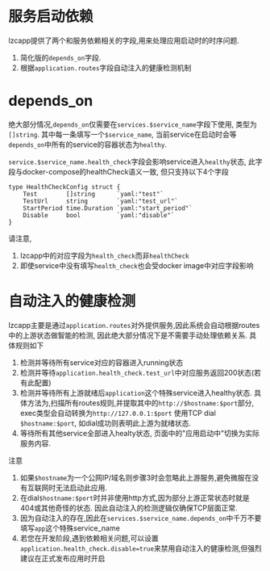 # 服务启动依赖

lzcapp提供了两个和服务依赖相关的字段,用来处理应用启动时的时序问题.

1. 简化版的`depends_on`字段.
2. 根据`application.routes`字段自动注入的健康检测机制

depends_on
===========

绝大部分情况,`depends_on`仅需要在`services.$service_name`字段下使用, 类型为`[]string`.
其中每一条填写一个`$service_name`, 当前service在启动时会等`depends_on`中所有的service的容器状态为`healthy`.

`service.$service_name.health_check`字段会影响service进入`healthy`状态, 此字段与docker-compose的healthCheck语义一致,
但只支持以下4个字段
```
type HealthCheckConfig struct {
	Test        []string      `yaml:"test"`
	TestUrl     string        `yaml:"test_url"`
	StartPeriod time.Duration `yaml:"start_period"`
	Disable     bool          `yaml:"disable"`
}
```

请注意,
1. lzcapp中的对应字段为`health_check`而非`healthCheck`
2. 即使service中没有填写`health_check`也会受docker image中对应字段影响

自动注入的健康检测
===============

lzcapp主要是通过`application.routes`对外提供服务,因此系统会自动根据routes中的上游状态做智能的检测,
因此绝大部分情况下是不需要手动处理依赖关系. 具体规则如下

1. 检测并等待所有service对应的容器进入running状态
2. 检测并等待`application.health_check.test_url`中对应服务返回200状态(若有此配置)
3. 检测并等待所有上游就绪后`application`这个特殊service进入healthy状态.
   具体方法为,扫描所有routes规则,并提取其中的`http://$hostname:$port`部分, exec类型会自动转换为`http://127.0.0.1:$port`
   使用TCP dial `$hostname:$port`, 如dial成功则表明此上游为就绪状态.
4. 等待所有其他service全部进入healty状态, 页面中的"应用启动中"切换为实际服务内容.

注意
1. 如果`$hostname`为一个公网IP/域名则步骤3时会忽略此上游服务,避免微服在没有互联网时无法启动此应用.
2. 在dial`$hostname:$port`时并非使用http方式,因为部分上游正常状态时就是404或其他奇怪的状态.
   因此自动注入的检测逻辑仅确保TCP层面正常.
3. 因为自动注入的存在,因此在`services.$service_name.depends_on`中千万不要填写`app`这个特殊service_name
4. 若您在开发阶段,遇到依赖相关问题,可以设置`application.health_check.disable=true`来禁用自动注入的健康检测,但强烈建议在正式发布应用时开启
